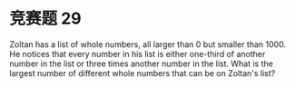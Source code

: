 # 竞赛题 29
Zoltan has a list of whole numbers, all larger than 0 but smaller than 1000. He notices that every number in his list is either one-third of another number in the list or three times another number in the list. What is the largest number of different whole numbers that can be on Zoltan's list?
